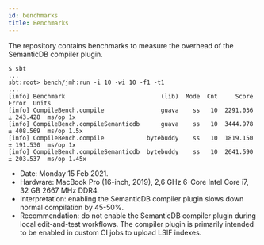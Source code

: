 ```yaml
---
id: benchmarks
title: Benchmarks
---
```


The repository contains benchmarks to measure the overhead of the SemanticDB
compiler plugin.

```
$ sbt
...
sbt:root> bench/jmh:run -i 10 -wi 10 -f1 -t1
...
[info] Benchmark                           (lib)  Mode  Cnt     Score     Error  Units
[info] CompileBench.compile                guava    ss   10  2291.036 ± 243.428  ms/op 1x
[info] CompileBench.compileSemanticdb      guava    ss   10  3444.978 ± 408.569  ms/op 1.5x
[info] CompileBench.compile            bytebuddy    ss   10  1819.150 ± 191.530  ms/op 1x
[info] CompileBench.compileSemanticdb  bytebuddy    ss   10  2641.590 ± 203.537  ms/op 1.45x
```

- Date: Monday 15 Feb 2021.
- Hardware: MacBook Pro (16-inch, 2019), 2,6 GHz 6-Core Intel Core i7, 32 GB
  2667 MHz DDR4.
- Interpretation: enabling the SemanticDB compiler plugin slows down normal
  compilation by 45-50%.
- Recommendation: do not enable the SemanticDB compiler plugin during local
  edit-and-test workflows. The compiler plugin is primarily intended to be
  enabled in custom CI jobs to upload LSIF indexes.
